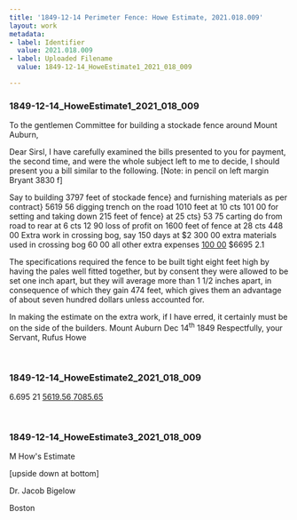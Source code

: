 ```yaml
---
title: '1849-12-14 Perimeter Fence: Howe Estimate, 2021.018.009'
layout: work
metadata:
- label: Identifier
  value: 2021.018.009
- label: Uploaded Filename
  value: 1849-12-14_HoweEstimate1_2021_018_009

---
```

<div class="pages">
<div id="page-1801777">
<h3><a name="page-1801777">1849-12-14_HoweEstimate1_2021_018_009</a></h3>
<div class="page-content">
<p>To the gentlemen Committee for building a stockade fence<span class='line-break'> </span>around Mount Auburn,</p>
<p>Dear Sirsl,  I have carefully examined <span class='line-break'> </span>the bills presented to you for payment, the second time, and were <span class='line-break'> </span>the whole subject left to me to decide, I should present you a bill<span class='line-break'> </span>similar to the following.<span class='line-break'> </span>[Note: in pencil on left margin<span class='line-break'> </span>Bryant 3830 f]</p>
<p>Say to building 3797 feet of stockade fence}<span class='line-break'> </span>and furnishing materials as per contract}  5619 56<span class='line-break'> </span>digging trench on the road 1010 feet at 10 cts 101 00<span class='line-break'> </span>for setting and taking down 215 feet of fence}<span class='line-break'> </span>at 25 cts} 53  75<span class='line-break'> </span>carting do from road to rear at 6 cts 12  90<span class='line-break'> </span>loss of profit on 1600 feet of fence at 28 cts 448  00<span class='line-break'> </span>Extra work in crossing bog, say 150 days at $2  300 00<span class='line-break'> </span>extra materials used in crossing bog  60 00<span class='line-break'> </span>all other extra expenses  <u>100 00</u><span class='line-break'> </span>$6695  2.1</p>
<p>The specifications required the fence to be built tight eight feet <span class='line-break'> </span>high by having the pales well fitted together, but by consent they <span class='line-break'> </span>were allowed to be set one inch apart, but they will average more <span class='line-break'> </span>than 1 1/2 inches apart, in consequence of which they gain  474<span class='line-break'> </span>feet, which gives them an advantage of about seven hundred<span class='line-break'> </span>dollars unless accounted for.</p>
<p>In making the estimate on the extra work, if I have erred, it certainly<span class='line-break'> </span>must be on the side of the builders.<span class='line-break'> </span>Mount Auburn  Dec 14<sup>th</sup> 1849<span class='line-break'> </span>Respectfully, your Servant, Rufus Howe<span class='line-break'> </span></p>
</div>
</div>
<br />
<div id="page-1801778">
<h3><a name="page-1801778">1849-12-14_HoweEstimate2_2021_018_009</a></h3>
<div class="page-content">
<p>6.695  21<span class='line-break'> </span><u>5619.56<span class='line-break'> </span>7085.65</u></p>
</div>
</div>
<br />
<div id="page-1801779">
<h3><a name="page-1801779">1849-12-14_HoweEstimate3_2021_018_009</a></h3>
<div class="page-content">
<p>M How's Estimate</p>
<p>[upside down at bottom]</p>
<p>Dr. Jacob Bigelow</p>
<p>Boston</p>
</div>
</div>
<br />
</div>
